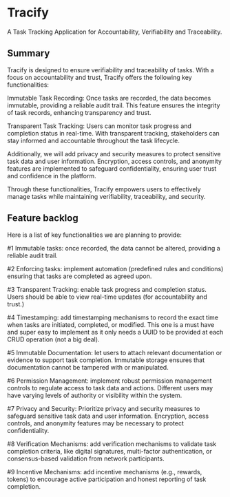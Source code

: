 # Tracify
A Task Tracking Application for Accountability, Verifiability and Traceability.

## Summary
Tracify is designed to ensure verifiability and traceability of tasks. With a focus on accountability and trust, Tracify offers the following key functionalities:

Immutable Task Recording: Once tasks are recorded, the data becomes immutable, providing a reliable audit trail. This feature ensures the integrity of task records, enhancing transparency and trust.

Transparent Task Tracking: Users can monitor task progress and completion status in real-time. With transparent tracking, stakeholders can stay informed and accountable throughout the task lifecycle.

Additionally, we will add privacy and security measures to protect sensitive task data and user information. Encryption, access controls, and anonymity features are implemented to safeguard confidentiality, ensuring user trust and confidence in the platform.

Through these functionalities, Tracify empowers users to effectively manage tasks while maintaining verifiability, traceability, and security.

## Feature backlog
Here is a list of key functionalities we are planning to provide:

#1 Immutable tasks: once recorded, the data cannot be altered, providing a reliable audit trail.

#2 Enforcing tasks: implement automation (predefined rules and conditions) ensuring that tasks are completed as agreed upon.

#3 Transparent Tracking: enable task progress and completion status. Users should be able to view real-time updates (for accountability and trust.)

#4 Timestamping: add timestamping mechanisms to record the exact time when tasks are initiated, completed, or modified. This one is a must have and super easy to implement as it only needs a UUID to be provided at each CRUD operation (not a big deal).

#5 Immutable Documentation: let users to attach relevant documentation or evidence to support task completion. Immutable storage ensures that documentation cannot be tampered with or manipulated.

#6 Permission Management: implement robust permission management controls to regulate access to task data and actions. Different users may have varying levels of authority or visibility within the system.

#7 Privacy and Security: Prioritize privacy and security measures to safeguard sensitive task data and user information. Encryption, access controls, and anonymity features may be necessary to protect confidentiality.

#8 Verification Mechanisms: add  verification mechanisms to validate task completion criteria, like digital signatures, multi-factor authentication, or consensus-based validation from network participants.

#9 Incentive Mechanisms: add  incentive mechanisms (e.g., rewards, tokens) to encourage active participation and honest reporting of task completion.

